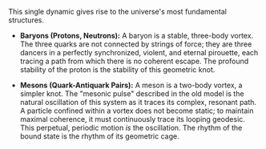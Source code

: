 This single dynamic gives rise to the universe's most fundamental structures.

-   **Baryons (Protons, Neutrons):** A baryon is a stable, three-body vortex. The three quarks are not connected by strings of force; they are three dancers in a perfectly synchronized, violent, and eternal pirouette, each tracing a path from which there is no coherent escape. The profound stability of the proton is the stability of this geometric knot.

-   **Mesons (Quark-Antiquark Pairs):** A meson is a two-body vortex, a simpler knot. The "mesonic pulse" described in the old model is the natural oscillation of this system as it traces its complex, resonant path. A particle confined within a vortex does not become static; to maintain maximal coherence, it must continuously trace its looping geodesic. This perpetual, periodic motion *is* the oscillation. The rhythm of the bound state is the rhythm of its geometric cage.